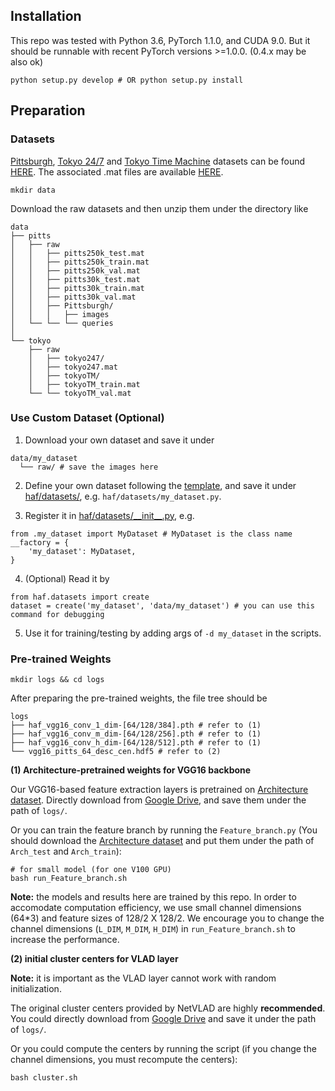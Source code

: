 ## Installation

This repo was tested with Python 3.6, PyTorch 1.1.0, and CUDA 9.0. But it should be runnable with recent PyTorch versions >=1.0.0. (0.4.x may be also ok)
```shell
python setup.py develop # OR python setup.py install
```

## Preparation

### Datasets

[Pittsburgh](https://www.cv-foundation.org/openaccess/content_cvpr_2013/papers/Torii_Visual_Place_Recognition_2013_CVPR_paper.pdf), [Tokyo 24/7](https://www.di.ens.fr/~josef/publications/Torii15.pdf) and [Tokyo Time Machine](https://arxiv.org/abs/1511.07247) datasets can be found [HERE](https://data.ciirc.cvut.cz/public/projects/2015netVLAD/). The associated .mat files are available [HERE](https://www.di.ens.fr/willow/research/netvlad/data/netvlad_v100_datasets.tar.gz).

```shell
mkdir data
```
Download the raw datasets and then unzip them under the directory like
```shell
data
├── pitts
│   ├── raw
│   │   ├── pitts250k_test.mat
│   │   ├── pitts250k_train.mat
│   │   ├── pitts250k_val.mat
│   │   ├── pitts30k_test.mat
│   │   ├── pitts30k_train.mat
│   │   ├── pitts30k_val.mat
│   │   ├── Pittsburgh/
│   │   │   ├── images
│   └── └── └── queries
│
└── tokyo
    ├── raw
    │   ├── tokyo247/
    │   ├── tokyo247.mat
    │   ├── tokyoTM/
    │   ├── tokyoTM_train.mat
    └── └── tokyoTM_val.mat
```

### Use Custom Dataset (Optional)

1. Download your own dataset and save it under
```shell
data/my_dataset
  └── raw/ # save the images here
```

2. Define your own dataset following the [template](../haf/datasets/demo.py), and save it under [haf/datasets/](../haf/datasets/), e.g. `haf/datasets/my_dataset.py`.

3. Register it in [haf/datasets/\_\_init\_\_.py](../haf/datasets/__init__.py), e.g.
```shell
from .my_dataset import MyDataset # MyDataset is the class name
__factory = {
    'my_dataset': MyDataset,
}
```

4. (Optional) Read it by
```shell
from haf.datasets import create
dataset = create('my_dataset', 'data/my_dataset') # you can use this command for debugging
```

5. Use it for training/testing by adding args of `-d my_dataset` in the scripts.


### Pre-trained Weights

```shell
mkdir logs && cd logs
```
After preparing the pre-trained weights, the file tree should be
```shell
logs
├── haf_vgg16_conv_1_dim-[64/128/384].pth # refer to (1)
├── haf_vgg16_conv_m_dim-[64/128/256].pth # refer to (1)
├── haf_vgg16_conv_h_dim-[64/128/512].pth # refer to (1)
└── vgg16_pitts_64_desc_cen.hdf5 # refer to (2)
```

**(1) Architecture-pretrained weights for VGG16 backbone**

Our VGG16-based feature extraction layers is pretrained on [Architecture dataset](https://www.kaggle.com/wwymak/architecture-dataset). Directly download from [Google Drive](https://drive.google.com/drive/folders/1kLFRRqPtcB62h5wIoYWnPqMUU9Lt2ume?usp=sharing), and save them under the path of `logs/`.

Or you can train the feature branch by running the `Feature_branch.py` (You should download the [Architecture dataset](https://www.kaggle.com/wwymak/architecture-dataset) and put them under the path of `Arch_test` and `Arch_train`):
```shell
# for small model (for one V100 GPU)
bash run_Feature_branch.sh
```

**Note:** the models and results here are trained by this repo. In order to accomodate computation efficiency, we use small channel dimensions (64*3) and feature sizes of 128/2 X 128/2. We encourage you to change the channel dimensions (`L_DIM`, `M_DIM`, `H_DIM`) in `run_Feature_branch.sh` to increase the performance.


**(2) initial cluster centers for VLAD layer**

**Note:** it is important as the VLAD layer cannot work with random initialization.

The original cluster centers provided by NetVLAD are highly **recommended**. You could directly download from [Google Drive](https://drive.google.com/drive/folders/1eOe8WOFi-X6aue2mbTcnj0A08bGBplVq?usp=sharing) and save it under the path of `logs/`.

Or you could compute the centers by running the script (if you change the channel dimensions, you must recompute the centers):
```shell
bash cluster.sh
```

